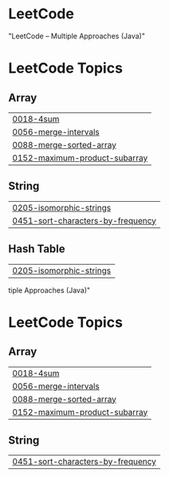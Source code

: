 # LeetCode
"LeetCode – Multiple Approaches (Java)"

<!---LeetCode Topics Start-->
# LeetCode Topics
## Array
|  |
| ------- |
| [0018-4sum](https://github.com/VanshSaini1156/LeetCode/tree/master/0018-4sum) |
| [0056-merge-intervals](https://github.com/VanshSaini1156/LeetCode/tree/master/0056-merge-intervals) |
| [0088-merge-sorted-array](https://github.com/VanshSaini1156/LeetCode/tree/master/0088-merge-sorted-array) |
| [0152-maximum-product-subarray](https://github.com/VanshSaini1156/LeetCode/tree/master/0152-maximum-product-subarray) |
## String
|  |
| ------- |
| [0205-isomorphic-strings](https://github.com/VanshSaini1156/LeetCode/tree/master/0205-isomorphic-strings) |
| [0451-sort-characters-by-frequency](https://github.com/VanshSaini1156/LeetCode/tree/master/0451-sort-characters-by-frequency) |
## Hash Table
|  |
| ------- |
| [0205-isomorphic-strings](https://github.com/VanshSaini1156/LeetCode/tree/master/0205-isomorphic-strings) |
<!---LeetCode Topics End-->tiple Approaches (Java)"

<!---LeetCode Topics Start-->
# LeetCode Topics
## Array
|  |
| ------- |
| [0018-4sum](https://github.com/VanshSaini1156/LeetCode/tree/master/0018-4sum) |
| [0056-merge-intervals](https://github.com/VanshSaini1156/LeetCode/tree/master/0056-merge-intervals) |
| [0088-merge-sorted-array](https://github.com/VanshSaini1156/LeetCode/tree/master/0088-merge-sorted-array) |
| [0152-maximum-product-subarray](https://github.com/VanshSaini1156/LeetCode/tree/master/0152-maximum-product-subarray) |
## String
|  |
| ------- |
| [0451-sort-characters-by-frequency](https://github.com/VanshSaini1156/LeetCode/tree/master/0451-sort-characters-by-frequency) |



